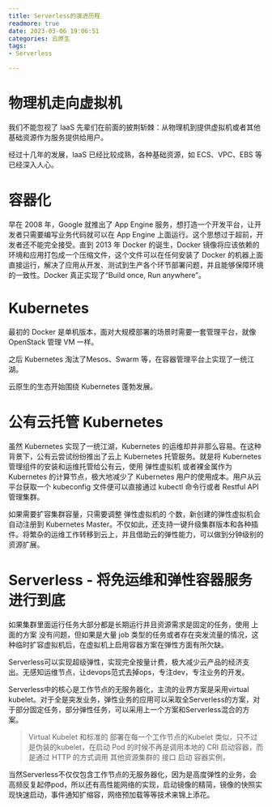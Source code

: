 ```yaml
---
title: Serverless的演进历程
readmore: true
date: 2023-03-06 19:06:51
categories: 云原生
tags:
- Serverless

---
```


# 物理机走向虚拟机

我们不能忽视了 IaaS 先辈们在前面的披荆斩棘：从物理机到提供虚拟机或者其他基础资源作为服务提供给用户。

经过十几年的发展，IaaS 已经比较成熟，各种基础资源，如 ECS、VPC、EBS 等已经深入人心。

# 容器化

早在 2008 年，Google 就推出了 App Engine 服务，想打造一个开发平台，让开发者只需要编写业务代码就可以在 App Engine 上面运行。这个思想过于超前，开发者还不能完全接受。直到 2013 年 Docker 的诞生，Docker 镜像将应该依赖的环境和应用打包成一个压缩文件，这个文件可以在任何安装了 Docker 的机器上面直接运行，解决了应用从开发、测试到生产各个环节部署问题，并且能够保障环境的一致性。Docker 真正实现了“Build once, Run anywhere”。

# Kubernetes

最初的 Docker 是单机版本，面对大规模部署的场景时需要一套管理平台，就像 OpenStack 管理 VM 一样。

之后 Kubernetes 淘汰了Mesos、Swarm 等，在容器管理平台上实现了一统江湖。

云原生的生态开始围绕 Kubernetes 蓬勃发展。

# 公有云托管 Kubernetes

虽然 Kubernetes 实现了一统江湖，Kubernetes 的运维却并非那么容易。在这种背景下，公有云尝试纷纷推出了云上 Kubernetes 托管服务。就是将 Kubernetes 管理组件的安装和运维托管给公有云，使用 弹性虚拟机 或者裸金属作为 Kubernetes 的计算节点，极大地减少了 Kubernetes 用户的使用成本。用户从云平台获取一个 kubeconfig 文件便可以直接通过 kubectl 命令行或者 Restful API 管理集群。

如果需要扩容集群容量，只需要调整 弹性虚拟机的 个数，新创建的弹性虚拟机会自动注册到 Kubernetes Master。不仅如此，还支持一键升级集群版本和各种插件。将繁杂的运维工作转移到云上，并且借助云的弹性能力，可以做到分钟级别的资源扩展。

# Serverless - 将免运维和弹性容器服务进行到底

如果集群里面运行任务大部分都是长期运行并且资源需求是固定的任务，使用 上面的方案 没有问题，但如果是大量 job 类型的任务或者存在突发流量的情况，这种临时扩容虚拟机后，在虚拟机上启用容器方案在弹性方面有所欠缺。

Serverless可以实现超级弹性，实现完全按量计费，极大减少云产品的经济支出。无感知运维节点，让devops范式去掉ops，专注dev，专注业务的开发。

Serverless中的核心是工作节点的无服务器化，主流的业界方案是采用virtual kubelet。对于全是突发业务，弹性业务的应用可以采取全Serverless的方案，对于部分固定任务，部分弹性任务，可以采用上一个方案和Serverless混合的方案。

> Virtual Kubelet 和标准的 部署在每一个工作节点的Kubelet 类似，只不过是伪装的kubelet，在启动 Pod 的时候不再是调用本地的 CRI 启动容器，而是通过 HTTP 的方式调用 其他资源集群的 接口 启动 容器实例，

当然Serverless不仅仅包含工作节点的无服务器化，因为是高度弹性的业务，会高频反复起停pod，所以还有高性能网络的实现，启动镜像的精简，镜像的快照实现快速启动，事件通知扩缩容，网络预加载等等技术来锦上添花。